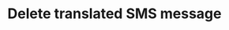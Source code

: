---
title: Delete translated SMS message
excerpt: The method is used for deleting the language version of the basic SMS message.
api:
  file: yespo.json
  operationId: deleteTranslatedSmsMessage
hidden: false
---